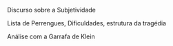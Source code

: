 Discurso sobre a Subjetividade

Lista de Perrengues, Dificuldades, estrutura da tragédia

Análise com a Garrafa de Klein

